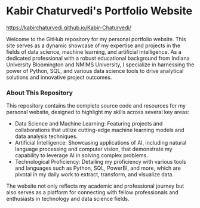 # Kabir Chaturvedi's Portfolio Website
https://kabirchaturvedi.github.io/Kabir-Chaturvedi/

Welcome to the GitHub repository for my personal portfolio website. This site serves as a dynamic showcase of my expertise and projects in the fields of data science, machine learning, and artificial intelligence. As a dedicated professional with a robust educational background from Indiana University Bloomington and NMIMS University, I specialize in harnessing the power of Python, SQL, and various data science tools to drive analytical solutions and innovative project outcomes.


### About This Repository
This repository contains the complete source code and resources for my personal website, designed to highlight my skills across several key areas:

- Data Science and Machine Learning: Featuring projects and collaborations that utilize cutting-edge machine learning models and data analysis techniques.
- Artificial Intelligence: Showcasing applications of AI, including natural language processing and computer vision, that demonstrate my capability to leverage AI in solving complex problems.
- Technological Proficiency: Detailing my proficiency with various tools and languages such as Python, SQL, PowerBI, and more, which are pivotal in my daily work to extract, transform, and visualize data.


The website not only reflects my academic and professional journey but also serves as a platform for connecting with fellow professionals and enthusiasts in technology and data science fields.
